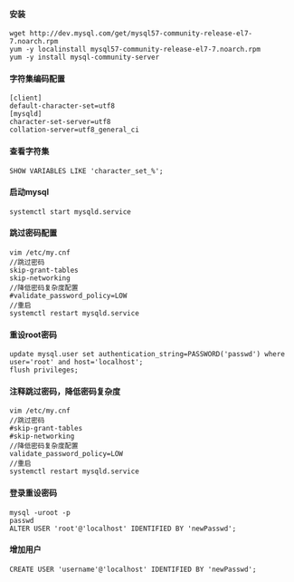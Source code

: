 #### 安装

```
wget http://dev.mysql.com/get/mysql57-community-release-el7-7.noarch.rpm
yum -y localinstall mysql57-community-release-el7-7.noarch.rpm
yum -y install mysql-community-server
```

#### 字符集编码配置

```
[client]
default-character-set=utf8
[mysqld]
character-set-server=utf8
collation-server=utf8_general_ci
```

#### 查看字符集

```
SHOW VARIABLES LIKE 'character_set_%';
```

#### 启动mysql

```
systemctl start mysqld.service
```

#### 跳过密码配置

```
vim /etc/my.cnf
//跳过密码
skip-grant-tables 
skip-networking
//降低密码复杂度配置
#validate_password_policy=LOW
//重启
systemctl restart mysqld.service
```

#### 重设root密码

```
update mysql.user set authentication_string=PASSWORD('passwd') where user='root' and host='localhost';
flush privileges;
```

#### 注释跳过密码，降低密码复杂度

```
vim /etc/my.cnf
//跳过密码
#skip-grant-tables 
#skip-networking
//降低密码复杂度配置
validate_password_policy=LOW
//重启
systemctl restart mysqld.service
```

#### 登录重设密码

```
mysql -uroot -p 
passwd
ALTER USER 'root'@'localhost' IDENTIFIED BY 'newPasswd';
```

#### 增加用户

```
CREATE USER 'username'@'localhost' IDENTIFIED BY 'newPasswd';
```
